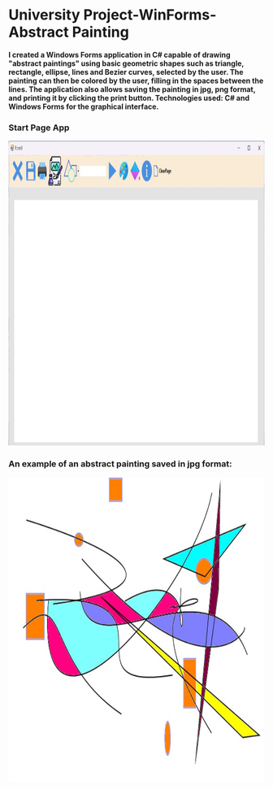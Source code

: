 # University Project-WinForms-Abstract Painting

**I created a Windows Forms application in C# capable of drawing "abstract paintings" using basic geometric shapes such as triangle, rectangle, ellipse, lines and Bezier curves, selected by the user. The painting can then be colored by the user, filling in the spaces between the lines. The application also allows saving the painting in jpg, png format, and printing it by clicking the print button. Technologies used: C# and Windows Forms for the graphical interface.**  
### <b>Start Page App</b>
<img src="/imagini/startApp.jpg" width = "600" height="600">   

### <b>An example of an abstract painting saved in jpg format:</b>
<img src="/imagini/painting1.jpg" width = "600" height="600">
